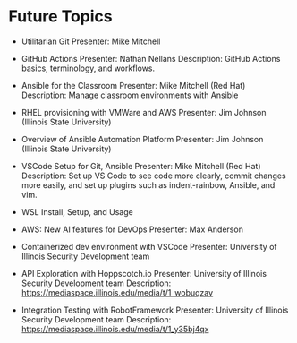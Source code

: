 # Future Topics

- Utilitarian Git
  Presenter: Mike Mitchell

- GitHub Actions
  Presenter: Nathan Nellans
  Description: GitHub Actions basics, terminology, and workflows.
  
- Ansible for the Classroom
  Presenter: Mike Mitchell (Red Hat)
  Description: Manage classroom environments with Ansible

- RHEL provisioning with VMWare and AWS
  Presenter: Jim Johnson (Illinois State University)

- Overview of Ansible Automation Platform
  Presenter: Jim Johnson (Illinois State University)

- VSCode Setup for Git, Ansible
  Presenter: Mike Mitchell (Red Hat)
  Description: Set up VS Code to see code more clearly, commit changes more easily, and set up plugins such as indent-rainbow, Ansible, and vim.

- WSL Install, Setup, and Usage

- AWS: New AI features for DevOps
  Presenter: Max Anderson

- Containerized dev environment with VSCode
  Presenter: University of Illinois Security Development team

- API Exploration with Hoppscotch.io
  Presenter: University of Illinois Security Development team
  Description: https://mediaspace.illinois.edu/media/t/1_wobuqzav

- Integration Testing with RobotFramework
  Presenter: University of Illinois Security Development team
  Description: https://mediaspace.illinois.edu/media/t/1_y35bj4qx
  


